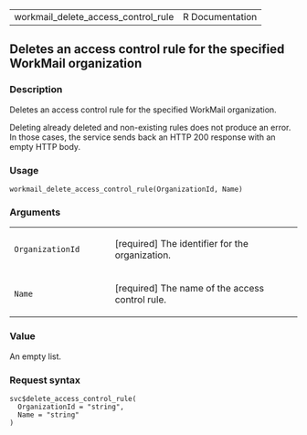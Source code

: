 <table style="width: 100%;">
<tbody>
<tr class="odd">
<td>workmail_delete_access_control_rule</td>
<td style="text-align: right;">R Documentation</td>
</tr>
</tbody>
</table>

## Deletes an access control rule for the specified WorkMail organization

### Description

Deletes an access control rule for the specified WorkMail organization.

Deleting already deleted and non-existing rules does not produce an
error. In those cases, the service sends back an HTTP 200 response with
an empty HTTP body.

### Usage

    workmail_delete_access_control_rule(OrganizationId, Name)

### Arguments

<table>
<colgroup>
<col style="width: 35%" />
<col style="width: 65%" />
</colgroup>
<tbody>
<tr class="odd">
<td><code
id="workmail_delete_access_control_rule_:_OrganizationId">OrganizationId</code></td>
<td><p>[required] The identifier for the organization.</p></td>
</tr>
<tr class="even">
<td><code
id="workmail_delete_access_control_rule_:_Name">Name</code></td>
<td><p>[required] The name of the access control rule.</p></td>
</tr>
</tbody>
</table>

### Value

An empty list.

### Request syntax

    svc$delete_access_control_rule(
      OrganizationId = "string",
      Name = "string"
    )
